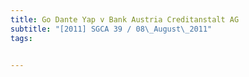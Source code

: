 ```yaml
---
title: Go Dante Yap v Bank Austria Creditanstalt AG 
subtitle: "[2011] SGCA 39 / 08\_August\_2011"
tags:


---
```


